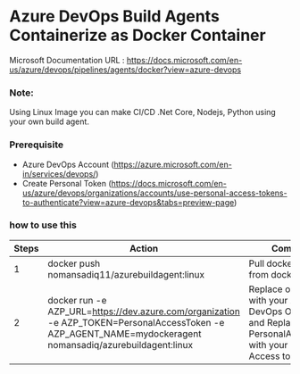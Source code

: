 # Azure DevOps Build Agents Containerize as Docker Container

Microsoft Documentation URL : https://docs.microsoft.com/en-us/azure/devops/pipelines/agents/docker?view=azure-devops

### Note:

Using Linux Image you can make CI/CD .Net Core, Nodejs, Python using your own build agent. 

### Prerequisite

- Azure DevOps Account (https://azure.microsoft.com/en-in/services/devops/)
- Create Personal Token (https://docs.microsoft.com/en-us/azure/devops/organizations/accounts/use-personal-access-tokens-to-authenticate?view=azure-devops&tabs=preview-page)


### how to use this 

| Steps      | Action | Comments |
| ------------- | ------------- | ------------- | 
| 1       | docker push nomansadiq11/azurebuildagent:linux   | Pull docker image from docker hub |
| 2 | docker run -e AZP_URL=https://dev.azure.com/organization -e AZP_TOKEN=PersonalAccessToken -e AZP_AGENT_NAME=mydockeragent nomansadiq/azurebuildagent:linux  | Replace organization with your Azure DevOps Organization and Replace PersonalAccessToken with your Personal Access token |


